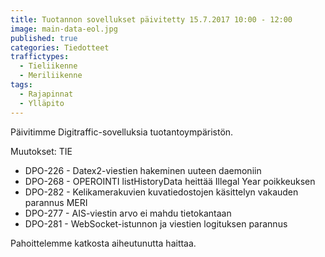 ```yaml
---
title: Tuotannon sovellukset päivitetty 15.7.2017 10:00 - 12:00
image: main-data-eol.jpg
published: true
categories: Tiedotteet
traffictypes: 
  - Tieliikenne
  - Meriliikenne
tags:
  - Rajapinnat
  - Ylläpito
---
```


Päivitimme Digitraffic-sovelluksia tuotantoympäristön.

Muutokset:
TIE
- DPO-226 - Datex2-viestien hakeminen uuteen daemoniin
- DPO-268 - OPEROINTI listHistoryData heittää Illegal Year poikkeuksen
- DPO-282 - Kelikamerakuvien kuvatiedostojen käsittelyn vakauden parannus
MERI
- DPO-277 - AIS-viestin arvo ei mahdu tietokantaan
- DPO-281 - WebSocket-istunnon ja viestien logituksen parannus


Pahoittelemme katkosta aiheutunutta haittaa.